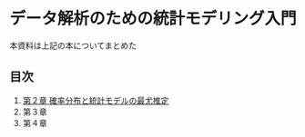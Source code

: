 # データ解析のための統計モデリング入門
本資料は上記の本についてまとめた

## 目次
 1. [第２章 確率分布と統計モデルの最尤推定](https://github.com/yuki33/greenbook/blob/master/Chapter2.ipynb "第２章確率分布と統計モデルの最尤推定")
 2. 第３章
 3. 第４章
